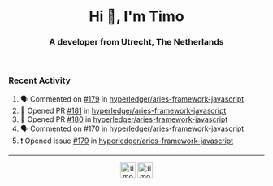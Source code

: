<h1 align="center">Hi 👋, I'm Timo</h1>
<h3 align="center">A developer from Utrecht, The Netherlands</h3>
<br/>
<!-- https://github.com/rahuldkjain/github-profile-readme-generator --!>

<!--  <p align="left"><img src="https://github-readme-stats.vercel.app/api?username=timoglastra&show_icons=true&count_private=true&" alt="timoglastra" /></p> --!>

<!--
Github language stats
<p align="left"><img src="https://github-readme-stats.vercel.app/api/top-langs/?username=timoglastra&layout=compact" alt="timoglastra" /><p>
-->

<!-- Codestats language stats -->
<!-- <p align="left"><img src="https://codestats-readme.vercel.app/api/top-langs/?username=timoglastra&layout=compact&language_count=12" alt="timoglastra" /><p>    --!>
  
<h3>Recent Activity</h3>

<!--START_SECTION:activity-->
1. 🗣 Commented on [#179](https://github.com/hyperledger/aries-framework-javascript/issues/179) in [hyperledger/aries-framework-javascript](https://github.com/hyperledger/aries-framework-javascript)
2. 💪 Opened PR [#181](https://github.com/hyperledger/aries-framework-javascript/pull/181) in [hyperledger/aries-framework-javascript](https://github.com/hyperledger/aries-framework-javascript)
3. 💪 Opened PR [#180](https://github.com/hyperledger/aries-framework-javascript/pull/180) in [hyperledger/aries-framework-javascript](https://github.com/hyperledger/aries-framework-javascript)
4. 🗣 Commented on [#170](https://github.com/hyperledger/aries-framework-javascript/issues/170) in [hyperledger/aries-framework-javascript](https://github.com/hyperledger/aries-framework-javascript)
5. ❗️ Opened issue [#179](https://github.com/hyperledger/aries-framework-javascript/issues/179) in [hyperledger/aries-framework-javascript](https://github.com/hyperledger/aries-framework-javascript)
<!--END_SECTION:activity-->

---

<p align="center">
<a href="https://twitter.com/timoglastra" target="blank"><img align="center" src="https://cdn.jsdelivr.net/npm/simple-icons@3.0.1/icons/twitter.svg" alt="timoglastra" height="30" width="30" /></a>
<a href="https://linkedin.com/in/timoglastra" target="blank"><img align="center" src="https://cdn.jsdelivr.net/npm/simple-icons@3.0.1/icons/linkedin.svg" alt="timoglastra" height="30" width="30" /></a>
</p>



